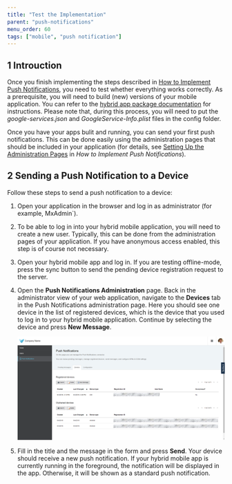 ```yaml
---
title: "Test the Implementation"
parent: "push-notifications"
menu_order: 60
tags: ["mobile", "push notification"]
---
```


## 1 Introuction

Once you finish implementing the steps described in [How to Implement Push Notifications](implementation-guide), you need to test whether everything works correctly. As a prerequisite, you will need to build (new) versions of your mobile application. You can refer to the [hybrid app package documentation](https://github.com/mendix/hybrid-app-template/) for instructions. Please note that, during this process, you will need to put the *google-services.json* and *GoogleService-Info.plist* files in the config folder.

Once you have your apps bulit and running, you can send your first push notifications. This can be done easily using the administration pages that should be included in your application (for details, see [Setting Up the Administration Pages](implementation-guide#setting) in *How to Implement Push Notifications*). 

## 2 Sending a Push Notification to a Device

Follow these steps to send a push notification to a device:

1. Open your application in the browser and log in as administrator (for example, MxAdmin`).
2. To be able to log in into your hybrid mobile application, you will need to create a new user. Typically, this can be done from the administration pages of your application. If you have anonymous access enabled, this step is of course not necessary.
3. Open your hybrid mobile app and log in. If you are testing offline-mode, press the sync button to send the pending device registration request to the server.
4.  Open the **Push Notifications Administration** page. Back in the administrator view of your web application, navigate to the **Devices** tab in the Push Notifications administration page. Here you should see one device in the list of registered devices, which is the device that you used to log in to your hybrid mobile application. Continue by selecting the device and press **New Message**.

    ![](attachments/19955741/21168174.png)

5. Fill in the title and the message in the form and press **Send**. Your device should receive a new push notification. If your hybrid mobile app is currently running in the foreground, the notification will be displayed in the app. Otherwise, it will be shown as a standard push notification.
